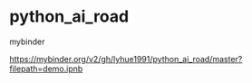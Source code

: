 # python_ai_road
mybinder


https://mybinder.org/v2/gh/lyhue1991/python_ai_road/master?filepath=demo.ipnb
